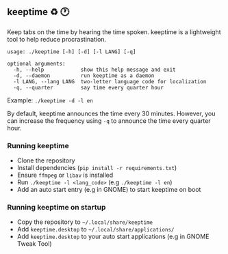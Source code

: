 ## keeptime :recycle: :clock1:
Keep tabs on the time by hearing the time spoken.
keeptime is a lightweight tool to help reduce procrastination.

```
usage: ./keeptime [-h] [-d] [-l LANG] [-q]

optional arguments:
  -h, --help            show this help message and exit
  -d, --daemon          run keeptime as a daemon
  -l LANG, --lang LANG  two-letter language code for localization
  -q, --quarter         say time every quarter hour
```


Example: `./keeptime -d -l en`

By default, keeptime announces the time every 30 minutes. However, you can increase the frequency using `-q` to announce the time every quarter hour.

### Running keeptime
 - Clone the repository
 - Install dependencies (`pip install -r requirements.txt`)
 - Ensure `ffmpeg` or `libav` is installed
 - Run `./keeptime -l <lang_code>` (e.g `./keeptime -l en`)
 - Add an auto start entry (e.g in GNOME) to start keeptime on boot

### Running keeptime on startup
 - Copy the repository to `~/.local/share/keeptime`
 - Add `keeptime.desktop` to `~/.local/share/applications/`
 - Add `keeptime.desktop` to your auto start applications (e.g in GNOME Tweak Tool)
